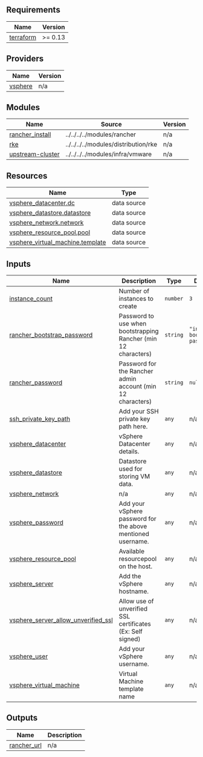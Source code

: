 ## Requirements

| Name | Version |
|------|---------|
| <a name="requirement_terraform"></a> [terraform](#requirement\_terraform) | >= 0.13 |

## Providers

| Name | Version |
|------|---------|
| <a name="provider_vsphere"></a> [vsphere](#provider\_vsphere) | n/a |

## Modules

| Name | Source | Version |
|------|--------|---------|
| <a name="module_rancher_install"></a> [rancher\_install](#module\_rancher\_install) | ../../../../modules/rancher | n/a |
| <a name="module_rke"></a> [rke](#module\_rke) | ../../../../modules/distribution/rke | n/a |
| <a name="module_upstream-cluster"></a> [upstream-cluster](#module\_upstream-cluster) | ../../../../modules/infra/vmware | n/a |

## Resources

| Name | Type |
|------|------|
| [vsphere_datacenter.dc](https://registry.terraform.io/providers/hashicorp/vsphere/latest/docs/data-sources/datacenter) | data source |
| [vsphere_datastore.datastore](https://registry.terraform.io/providers/hashicorp/vsphere/latest/docs/data-sources/datastore) | data source |
| [vsphere_network.network](https://registry.terraform.io/providers/hashicorp/vsphere/latest/docs/data-sources/network) | data source |
| [vsphere_resource_pool.pool](https://registry.terraform.io/providers/hashicorp/vsphere/latest/docs/data-sources/resource_pool) | data source |
| [vsphere_virtual_machine.template](https://registry.terraform.io/providers/hashicorp/vsphere/latest/docs/data-sources/virtual_machine) | data source |

## Inputs

| Name | Description | Type | Default | Required |
|------|-------------|------|---------|:--------:|
| <a name="input_instance_count"></a> [instance\_count](#input\_instance\_count) | Number of instances to create | `number` | `3` | no |
| <a name="input_rancher_bootstrap_password"></a> [rancher\_bootstrap\_password](#input\_rancher\_bootstrap\_password) | Password to use when bootstrapping Rancher (min 12 characters) | `string` | `"initial-bootstrap-password"` | no |
| <a name="input_rancher_password"></a> [rancher\_password](#input\_rancher\_password) | Password for the Rancher admin account (min 12 characters) | `string` | `null` | no |
| <a name="input_ssh_private_key_path"></a> [ssh\_private\_key\_path](#input\_ssh\_private\_key\_path) | Add your SSH private key path here. | `any` | n/a | yes |
| <a name="input_vsphere_datacenter"></a> [vsphere\_datacenter](#input\_vsphere\_datacenter) | vSphere Datacenter details. | `any` | n/a | yes |
| <a name="input_vsphere_datastore"></a> [vsphere\_datastore](#input\_vsphere\_datastore) | Datastore used for storing VM data. | `any` | n/a | yes |
| <a name="input_vsphere_network"></a> [vsphere\_network](#input\_vsphere\_network) | n/a | `any` | n/a | yes |
| <a name="input_vsphere_password"></a> [vsphere\_password](#input\_vsphere\_password) | Add your vSphere password for the above mentioned username. | `any` | n/a | yes |
| <a name="input_vsphere_resource_pool"></a> [vsphere\_resource\_pool](#input\_vsphere\_resource\_pool) | Available resourcepool on the host. | `any` | n/a | yes |
| <a name="input_vsphere_server"></a> [vsphere\_server](#input\_vsphere\_server) | Add the vSphere hostname. | `any` | n/a | yes |
| <a name="input_vsphere_server_allow_unverified_ssl"></a> [vsphere\_server\_allow\_unverified\_ssl](#input\_vsphere\_server\_allow\_unverified\_ssl) | Allow use of unverified SSL certificates (Ex: Self signed) | `any` | n/a | yes |
| <a name="input_vsphere_user"></a> [vsphere\_user](#input\_vsphere\_user) | Add your vSphere username. | `any` | n/a | yes |
| <a name="input_vsphere_virtual_machine"></a> [vsphere\_virtual\_machine](#input\_vsphere\_virtual\_machine) | Virtual Machine template name | `any` | n/a | yes |

## Outputs

| Name | Description |
|------|-------------|
| <a name="output_rancher_url"></a> [rancher\_url](#output\_rancher\_url) | n/a |
